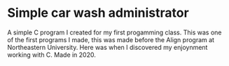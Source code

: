 # Simple car wash administrator
A simple C program I created for my first progamming class.
This was one of the first programs I made, this was made before the Align program at Northeastern University.
Here was when I discovered my enjoynment working with C.
Made in 2020.
